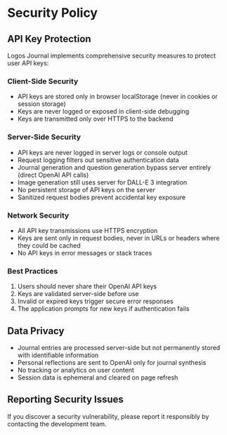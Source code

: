 # Security Policy

## API Key Protection

Logos Journal implements comprehensive security measures to protect user API keys:

### Client-Side Security
- API keys are stored only in browser localStorage (never in cookies or session storage)
- Keys are never logged or exposed in client-side debugging
- Keys are transmitted only over HTTPS to the backend

### Server-Side Security
- API keys are never logged in server logs or console output
- Request logging filters out sensitive authentication data
- Journal generation and question generation bypass server entirely (direct OpenAI API calls)
- Image generation still uses server for DALL-E 3 integration
- No persistent storage of API keys on the server
- Sanitized request bodies prevent accidental key exposure

### Network Security
- All API key transmissions use HTTPS encryption
- Keys are sent only in request bodies, never in URLs or headers where they could be cached
- No API keys in error messages or stack traces

### Best Practices
1. Users should never share their OpenAI API keys
2. Keys are validated server-side before use
3. Invalid or expired keys trigger secure error responses
4. The application prompts for new keys if authentication fails

## Data Privacy

- Journal entries are processed server-side but not permanently stored with identifiable information
- Personal reflections are sent to OpenAI only for journal synthesis
- No tracking or analytics on user content
- Session data is ephemeral and cleared on page refresh

## Reporting Security Issues

If you discover a security vulnerability, please report it responsibly by contacting the development team.